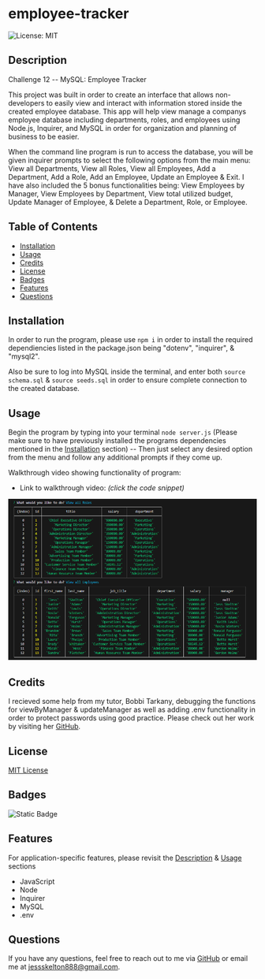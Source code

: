 # employee-tracker
![License: MIT](https://img.shields.io/badge/License-MIT-yellow.svg)

## Description
Challenge 12 -- MySQL: Employee Tracker

This project was built in order to create an interface that allows non-developers to easily view and interact with information stored inside the created employee database. This app will help view manage a companys employee database including departments, roles, and employees using Node.js, Inquirer, and MySQL in order for organization and planning of business to be easier.  

When the command line program is run to access the database, you will be given inquirer prompts to select the following options from the main menu: View all Departments, View all Roles, View all Employees, Add a Department, Add a Role, Add an Employee, Update an Employee & Exit. I have also included the 5 bonus functionalities being: View Employees by Manager, View Employees by Department, View total utilized budget, Update Manager of Employee, & Delete a Department, Role, or Employee.

## Table of Contents

- [Installation](#installation)
- [Usage](#usage)
- [Credits](#credits)
- [License](#license)
- [Badges](#badges)
- [Features](#features)
- [Questions](#questions)

## Installation

In order to run the program, please use `npm i` in order to install the required dependiencies listed in the package.json being "dotenv", "inquirer", & "mysql2".

Also be sure to log into MySQL inside the terminal, and enter both `source schema.sql` & `source seeds.sql` in order to ensure complete connection to the created database.

## Usage

Begin the program by typing into your terminal `node server.js` (Please make sure to have previously installed the programs dependencies mentioned in the [Installation](#installation) section) -- Then just select any desired option from the menu and follow any additional prompts if they come up.

Walkthrough video showing functionality of program:
* Link to walkthrough video: *(click the code snippet)*

[![Screenshot of code snippet](./EmployeeTrackerClip.png)](https://watch.screencastify.com/v/rR2gutq4RrE6lVeuCYAY "Walkthrough Video")

## Credits

I recieved some help from my tutor, Bobbi Tarkany, debugging the functions for viewByManager & updateManager as well as adding .env functionality in order to protect passwords using good practice. Please check out her work by visiting her [GitHub](https://github.com/bltarkany).

## License

[MIT License](https://opensource.org/licenses/MIT)

## Badges

![Static Badge](https://img.shields.io/badge/thank_you-for_visiting-purple)

## Features

For application-specific features, please revisit the [Description](#description) & [Usage](#usage) sections

* JavaScript
* Node
* Inquirer
* MySQL
* .env

## Questions

If you have any questions, feel free to reach out to me via [GitHub](https://github.com/jskelly8/) or email me at jessskelton888@gmail.com.